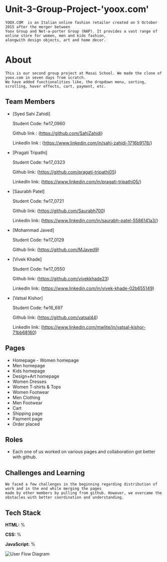 
# Unit-3-Group-Project-'yoox.com'

    YOOX.COM  is an Italian online fashion retailer created on 5 October 2015 after the merger between 
    Yoox Group and Net-a-porter Group (NAP). It provides a vast range of online store for women, men and kids fashion, 
    alongwith design objects, art and home decor.


# About
    This is our second group project at Masai School. We made the clone of yoox.com in seven days from scratch. 
    We have added functionalities like, the dropdown menu, sorting, scrolling, hover effects, cart, payment, etc.

## Team Members

* [Syed Sahi Zahidi]

    Student Code: fw17_0960  
    
    Github link : (https://github.com/SahiZahidi)
    
    LinkedIn link : (https://www.linkedin.com/in/sahi-zahidi-1716b9178/)



* [Pragati Tripathi]

    Student Code: fw17_0323
    
    Github link: (https://github.com/pragati-tripathi05) 
    
    LinkedIn link: (https://www.linkedin.com/in/pragati-tripathi05/)



* [Saurabh Patel] 
 
    Student Code: fw17_0721
    
    Github link: (https://github.com/Saurabh700)
    
    LinkedIn link: (https://www.linkedin.com/in/saurabh-patel-5586141a3/)


* [Mohammad Javed]
 
    Student Code: fw17_0129
    
    Github link: (https://github.com/MJaved9)
    

* [Vivek Khade]
 
    Student Code: fw17_0550
    
    Github link: (https://github.com/vivekkhade23)
    
    LinkedIn link: (https://www.linkedin.com/in/vivek-khade-02b655149)


* [Vatsal Kishor]
 
    Student Code: fw16_697
    
    Github link: (https://github.com/vatsal44)
    
    LinkedIn link: (https://www.linkedin.com/mwlite/in/vatsal-kishor-71bb68160)


## Pages

- Homepage - Women homepage
- Men homepage
- Kids homepage
- Design+Art homepage
- Women Dresses
- Women T-shirts & Tops
- Women Footwear
- Men Clothing
- Men Footwear
- Cart
- Shipping page
- Payment page
- Order placed


## Roles

* Each one of us worked on various pages and collaboration got better with github.

## Challenges and Learning
    We faced a few challenges in the beginning regarding distribution of work and in the end while merging the pages 
    made by other members by pulling from github. However, we overcame the obstacles with better coordination and understanding.


## Tech Stack

**HTML:** %

**CSS:** %

**JavaScript:** %

![User Flow Diagram](https://user-images.githubusercontent.com/97211835/167448383-3a223413-4cec-47c2-aa8a-32be0b31584d.png)





